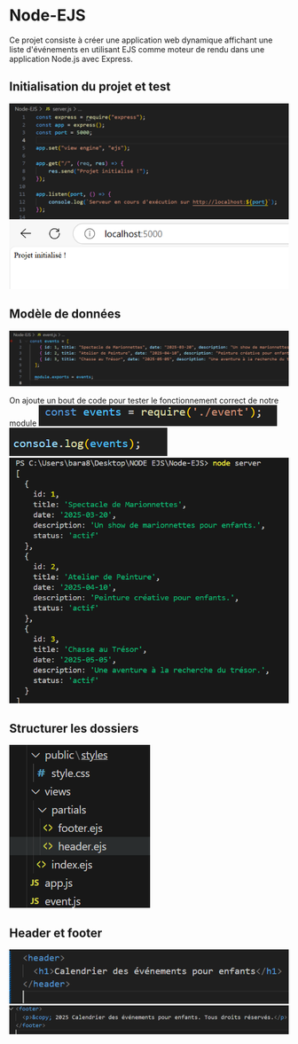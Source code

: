 # Node-EJS 

Ce projet consiste à créer une application web dynamique affichant une liste d'événements en utilisant EJS comme moteur de rendu dans une application Node.js avec Express.

## Initialisation du projet et test 
![alt text](image.png)
![alt text](image-1.png)

## Modèle de données 
![alt text](image-2.png)

On ajoute un bout de code pour tester le fonctionnement correct de notre module 
![alt text](image-3.png)
![alt text](image-4.png)
![alt text](image-5.png)

## Structurer les dossiers 
![alt text](image-6.png)

## Header et footer
![alt text](image-8.png)
![alt text](image-7.png)
